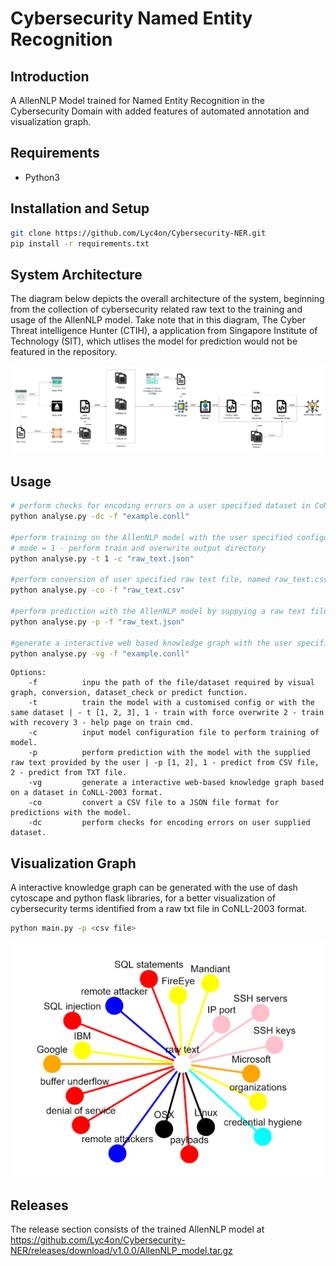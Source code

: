 
# Cybersecurity Named Entity Recognition
## Introduction
A AllenNLP Model trained for Named Entity Recognition in the Cybersecurity Domain with added features of automated annotation and visualization graph.
## Requirements
- Python3
## Installation and Setup 
 ```bash
git clone https://github.com/Lyc4on/Cybersecurity-NER.git
pip install -r requirements.txt
```
## System Architecture
The diagram below depicts the overall architecture of the system, beginning from the collection of cybersecurity related raw text to the training and usage of the AllenNLP model. Take note that in this diagram, The Cyber Threat intelligence Hunter (CTIH), a application from Singapore Institute of Technology (SIT), which utlises the model for prediction would not be featured in the repository.

![](images/Project_Architecture.png)

## Usage
```bash
# perform checks for encoding errors on a user specified dataset in CoNLL-2003 format, example.conll.
python analyse.py -dc -f "example.conll"

#perform training on the AllenNLP model with the user specified configuration file named raw_text.json.
# mode = 1 - perform train and overwrite output directory
python analyse.py -t 1 -c "raw_text.json"

#perform conversion of user specified raw text file, named raw_text.csv to JSON format for prediction purpose.
python analyse.py -co -f "raw_text.csv"

#perform prediction with the AllenNLP model by suppying a raw text file named raw_text.json.
python analyse.py -p -f "raw_text.json"

#generate a interactive web based knowledge graph with the user specified dataset file named example.conll.
python analyse.py -vg -f "example.conll"

```

```
Options:
    -f          inpu the path of the file/dataset required by visual graph, conversion, dataset_check or predict function.
    -t          train the model with a customised config or with the same dataset | - t [1, 2, 3], 1 - train with force overwrite 2 - train with recovery 3 - help page on train cmd.
    -c          input model configuration file to perform training of model.
    -p          perform prediction with the model with the supplied raw text provided by the user | -p [1, 2], 1 - predict from CSV file, 2 - predict from TXT file.
    -vg         generate a interactive web-based knowledge graph based on a dataset in CoNLL-2003 format.
    -co         convert a CSV file to a JSON file format for predictions with the model.
    -dc         perform checks for encoding errors on user supplied dataset.
```

## Visualization Graph 
 A interactive knowledge graph can be generated with the use of dash cytoscape and python flask libraries, for a better visualization of cybersecurity terms identified from a raw txt file in CoNLL-2003 format.
 ```bash
python main.py -p <csv file>
```

![](images/Knowledge_Graph.png)

## Releases
The release section consists of the trained AllenNLP model at https://github.com/Lyc4on/Cybersecurity-NER/releases/download/v1.0.0/AllenNLP_model.tar.gz


